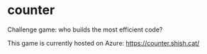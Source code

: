 # counter
Challenge game: who builds the most efficient code?

This game is currently hosted on Azure: https://counter.shish.cat/
